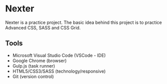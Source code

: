 # Nexter

Nexter is a practice project. The basic idea behind this project is to practice Advanced CSS, SASS and CSS Grid.

## Tools
- Microsoft Visual Studio Code (VSCode - IDE) 
- Google Chrome (browser)
- Gulp.js (task runner)
- HTML5/CSS3/SASS (technology/responsive)
- Git (version control)